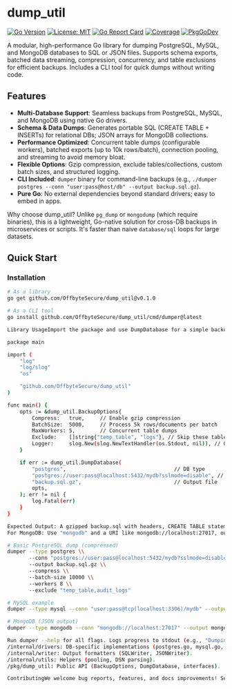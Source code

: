 # dump_util

[![Go Version](https://img.shields.io/badge/go-%3E%3D1.22-blue.svg)](https://golang.org/)
[![License: MIT](https://img.shields.io/badge/License-MIT-yellow.svg)](https://opensource.org/licenses/MIT)
[![Go Report Card](https://goreportcard.com/badge/github.com/OffbyteSecure/dump_util)](https://goreportcard.com/report/github.com/OffbyteSecure/dump_util)
[![Coverage](https://img.shields.io/badge/coverage-85%25-brightgreen.svg)](https://pkg.go.dev/github.com/OffbyteSecure/dump_util)
[![PkgGoDev](https://pkg.go.dev/badge/github.com/OffbyteSecure/dump_util)](https://pkg.go.dev/github.com/OffbyteSecure/dump_util)

A modular, high-performance Go library for dumping PostgreSQL, MySQL, and MongoDB databases to SQL or JSON files. Supports schema exports, batched data streaming, compression, concurrency, and table exclusions for efficient backups. Includes a CLI tool for quick dumps without writing code.

## Features

- **Multi-Database Support**: Seamless backups from PostgreSQL, MySQL, and MongoDB using native Go drivers.
- **Schema & Data Dumps**: Generates portable SQL (CREATE TABLE + INSERTs) for relational DBs; JSON arrays for MongoDB collections.
- **Performance Optimized**: Concurrent table dumps (configurable workers), batched exports (up to 10k rows/batch), connection pooling, and streaming to avoid memory bloat.
- **Flexible Options**: Gzip compression, exclude tables/collections, custom batch sizes, and structured logging.
- **CLI Included**: `dumper` binary for command-line backups (e.g., `./dumper postgres --conn "user:pass@host/db" --output backup.sql.gz`).
- **Pure Go**: No external dependencies beyond standard drivers; easy to embed in apps.

Why choose dump_util? Unlike `pg_dump` or `mongodump` (which require binaries), this is a lightweight, Go-native solution for cross-DB backups in microservices or scripts. It's faster than naive `database/sql` loops for large datasets.

## Quick Start

### Installation

```bash
# As a library
go get github.com/OffbyteSecure/dump_util@v0.1.0

# As a CLI tool
go install github.com/OffbyteSecure/dump_util/cmd/dumper@latest

Library UsageImport the package and use DumpDatabase for a simple backup:go

package main

import (
    "log"
    "log/slog"
    "os"

    "github.com/OffbyteSecure/dump_util"
)

func main() {
    opts := &dump_util.BackupOptions{
        Compress:   true,     // Enable gzip compression
        BatchSize:  5000,     // Process 5k rows/documents per batch
        MaxWorkers: 5,        // Concurrent table dumps
        Exclude:    []string{"temp_table", "logs"}, // Skip these tables/collections
        Logger:     slog.New(slog.NewTextHandler(os.Stdout, nil)), // Optional logging
    }

    if err := dump_util.DumpDatabase(
        "postgres",                                   // DB type
        "postgres://user:pass@localhost:5432/mydb?sslmode=disable", // Connection string
        "backup.sql.gz",                              // Output file
        opts,
    ); err != nil {
        log.Fatal(err)
    }
}

Expected Output: A gzipped backup.sql with headers, CREATE TABLE statements, and batched INSERTs (e.g., INSERT INTO users VALUES (...), (...);).For MySQL: Use "mysql" and a DSN like user:pass@tcp(localhost:3306)/mydb.
For MongoDB: Use "mongodb" and a URI like mongodb://localhost:27017, outputting JSON like {"db.users": [{"_id": "...", "name": "Alice"}]}.See pkg.go.dev/github.com/OffbyteSecure/dump_util for full API docs and godoc examples.CLI UsageThe dumper tool wraps the library for shell scripting:bash

# Basic PostgreSQL dump (compressed)
dumper --type postgres \\
       --conn "postgres://user:pass@localhost:5432/mydb?sslmode=disable" \\
       --output backup.sql.gz \\
       --compress \\
       --batch-size 10000 \\
       --workers 8 \\
       --exclude "temp_table,audit_logs"

# MySQL example
dumper --type mysql --conn "user:pass@tcp(localhost:3306)/mydb" --output mysql_backup.sql

# MongoDB (JSON output)
dumper --type mongodb --conn "mongodb://localhost:27017" --output mongo_backup.json.gz

Run dumper --help for all flags. Logs progress to stdout (e.g., "Dumping table 'users': 10k rows processed").Project StructureThis follows the Go Project Layout:/cmd/dumper: CLI entrypoint (Cobra-based).
/internal/drivers: DB-specific implementations (postgres.go, mysql.go, mongodb.go).
/internal/writer: Output formatters (SQLWriter, JSONWriter).
/internal/utils: Helpers (pooling, DSN parsing).
/pkg/dump_util: Public API (BackupOptions, DumpDatabase, interfaces).

ContributingWe welcome bug reports, features, and docs improvements! See CONTRIBUTING.md for details. Run tests with go test ./... and build with go build ./....LicenseMIT License (LICENSE) © 2025 OffbyteSecure. See LICENSE for details.Built with  for efficient DB backups. Questions? Open an issue!
